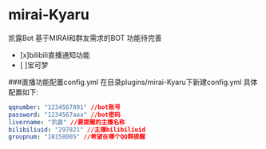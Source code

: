 # mirai-Kyaru
凯露Bot
基于MIRAI和群友需求的BOT 功能待完善

* [x]bilibili直播通知功能
* [ ]宝可梦

 ###直播功能配置config.yml
 在目录plugins/mirai-Kyaru下新建config.yml
 具体配置如下:
 ```yml
qqnumber: "1234567891" //bot账号
password: "1234567aaa" //bot密码
livername: "凯露" //要提醒的主播名称
bilibiliuid: "297821" //主播bilibiliuid
groupnum: "10158005" //希望在哪个QQ群提醒
 ```
 
